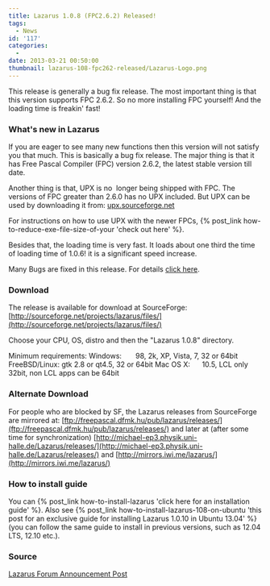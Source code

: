 ```yaml
---
title: Lazarus 1.0.8 (FPC2.6.2) Released!
tags:
  - News
id: '117'
categories:
  -
date: 2013-03-21 00:50:00
thumbnail: lazarus-108-fpc262-released/Lazarus-Logo.png
---
```


This release is generally a bug fix release. The most important thing is that this version supports FPC 2.6.2. So no more installing FPC yourself! And the loading time is freakin' fast!
<!-- more -->



### What's new in Lazarus

If you are eager to see many new functions then this version will not satisfy you that much. This is basically a bug fix release. The major thing is that it has Free Pascal Compiler (FPC) version 2.6.2, the latest stable version till date.

Another thing is that, UPX is no  longer being shipped with FPC. The versions of FPC greater than 2.6.0 has no UPX included. But UPX can be used by downloading it from: [upx.sourceforge.net](http://upx.sourceforge.net/)

For instructions on how to use UPX with the newer FPCs, {% post_link how-to-reduce-exe-file-size-of-your 'check out here' %}.

Besides that, the loading time is very fast. It loads about one third the time of loading time of 1.0.6! it is a significant speed increase.


Many Bugs are fixed in this release. For details [click here](http://wiki.lazarus.freepascal.org/User_Changes_2.6.2).



### Download

The release is available for download at SourceForge:
[http://sourceforge.net/projects/lazarus/files/](http://sourceforge.net/projects/lazarus/files/)

Choose your CPU, OS, distro and then the "Lazarus 1.0.8" directory.

Minimum requirements:
Windows:       98, 2k, XP, Vista, 7, 32 or 64bit
FreeBSD/Linux: gtk 2.8 or qt4.5, 32 or 64bit
Mac OS X:      10.5, LCL only 32bit, non LCL apps can be 64bit



### Alternate Download

For people who are blocked by SF, the Lazarus releases from SourceForge
are mirrored at:
[ftp://freepascal.dfmk.hu/pub/lazarus/releases/](ftp://freepascal.dfmk.hu/pub/lazarus/releases/)
and later at (after some time for synchronization)
[http://michael-ep3.physik.uni-halle.de/Lazarus/releases/](http://michael-ep3.physik.uni-halle.de/Lazarus/releases/)
and
[http://mirrors.iwi.me/lazarus/](http://mirrors.iwi.me/lazarus/)


### How to install guide

You can {% post_link how-to-install-lazarus 'click here for an installation guide' %}.
Also see {% post_link how-to-install-lazarus-108-on-ubuntu 'this post for an exclusive guide for installing Lazarus 1.0.10 in Ubuntu 13.04' %} (you can follow the same guide to install in previous versions, such as 12.04 LTS, 12.10 etc.).


### Source

[Lazarus Forum Announcement Post](http://www.lazarus.freepascal.org/index.php/topic,20297.0.html)
